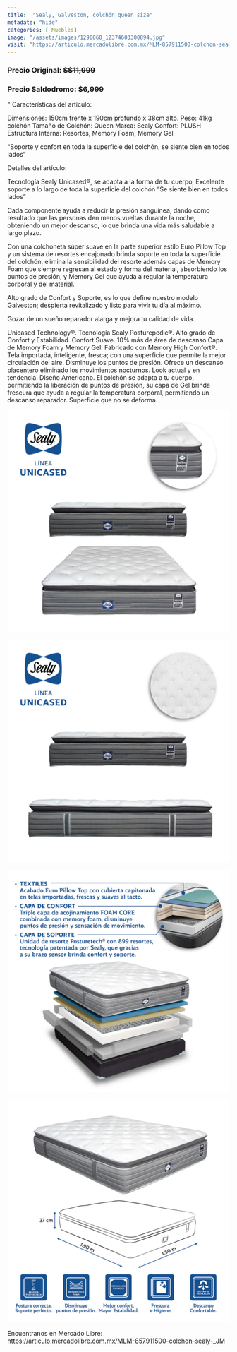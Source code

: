 ```yaml
---
title:  "Sealy, Galveston, colchón queen size"
metadate: "hide"
categories: [ Muebles]
image: "/assets/images/1290060_12374603300894.jpg"
visit: "https://articulo.mercadolibre.com.mx/MLM-857911500-colchon-sealy-_JM"
---
```


### Precio Original:  ~~$$11,999~~
### Precio Saldodromo:  $6,999
"
Características del artículo:

Dimensiones: 150cm frente x 190cm profundo x 38cm alto.
	Peso: 41kg colchón
	Tamaño de Colchón: Queen
	Marca: Sealy
	Confort: PLUSH
	Estructura Interna: Resortes, Memory Foam, Memory Gel

“Soporte y confort en toda la superficie del colchón, se siente bien en todos lados”

Detalles del artículo:

Tecnología Sealy Unicased®, se adapta a la forma de tu cuerpo, Excelente soporte a lo largo de toda la superficie del colchón “Se siente bien en todos lados”

Cada componente ayuda a reducir la presión sanguínea, dando como resultado que las personas den menos vueltas durante la noche, obteniendo un mejor descanso, lo que brinda una vida más saludable a largo plazo.

Con una colchoneta súper suave en la parte superior estilo Euro Pillow Top y un sistema de resortes encajonado brinda soporte en toda la superficie del colchón, elimina la sensibilidad del resorte además capas de Memory Foam que siempre regresan al estado y forma del material, absorbiendo los puntos de presión, y Memory Gel que ayuda a regular la temperatura corporal y del material.

Alto grado de Confort y Soporte, es lo que define nuestro modelo Galveston; despierta revitalizado y listo para vivir tu día al máximo.

Gozar de un sueño reparador alarga y mejora tu calidad de vida.

Unicased Technology®.
	Tecnología Sealy Posturepedic®.
	Alto grado de Confort y Estabilidad.
	Confort Suave.
	10% más de área de descanso
	Capa de Memory Foam y Memory Gel.
	Fabricado con Memory High Confort®.
	Tela importada, inteligente, fresca; con una superficie que permite la mejor circulación del aire.
	Disminuye los puntos de presión.
	Ofrece un descanso placentero eliminado los movimientos nocturnos.
	Look actual y en tendencia.
	Diseño Americano.
	El colchón se adapta a tu cuerpo, permitiendo la liberación de puntos de presión, su capa de Gel brinda frescura que ayuda a regular la temperatura corporal, permitiendo un descanso reparador.
	Superficie que no se deforma.


![img-2](../assets/images/1290060_12374603366430.jpg)

![img-3](../assets/images/1290060_12374604218398.jpg)

![img-4](../assets/images/1290060_12374604349470.jpg)

![img-5](../assets/images/1290060_12374604415006.jpg)

Encuentranos en Mercado Libre:
https://articulo.mercadolibre.com.mx/MLM-857911500-colchon-sealy-_JM
